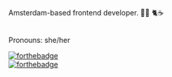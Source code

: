 
<br/>
<p>Amsterdam-based frontend developer. 👩‍💻 🐈☕</p>
<br/>
Pronouns: she/her


[![forthebadge](https://forthebadge.com/images/badges/powered-by-flux-capacitor.svg)](https://forthebadge.com)
<br/>
[![forthebadge](https://forthebadge.com/images/badges/uses-badges.svg)](https://forthebadge.com)
